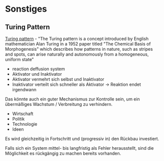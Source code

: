 # Sonstiges

## Turing Pattern

[Turing pattern](https://en.wikipedia.org/wiki/Turing_pattern) - "The Turing pattern is a concept introduced by English mathematician Alan Turing in a 1952 paper titled "The Chemical Basis of Morphogenesis" which describes how patterns in nature, such as stripes and spots, can arise naturally and autonomously from a homogeneous, uniform state"

- reaction deffusion system
- Aktivator und Inaktivator
- Aktivator vermehrt sich selbst und Inaktivator
- Inaktivator verteilt sich schneller als Aktivator -> Reaktion endet irgendwann

Das könnte auch ein guter Mechanismus zur Kontrolle sein, um ein übermäßiges Wachstum / Verbreitung zu verhindern.

- Wirtschaft
- Politik
- Technologie
- Ideen

Es wird gleichzeitig in Fortschritt und (progressiv in) den Rückbau investiert. 

Falls sich ein System mittel- bis langfristig als Fehler herausstellt, sind die Möglichkeit es rückgängig zu machen bereits vorhanden.